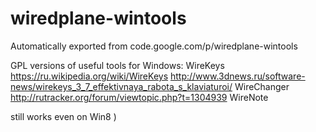 # wiredplane-wintools
Automatically exported from code.google.com/p/wiredplane-wintools

GPL versions of useful tools for Windows: 
WireKeys https://ru.wikipedia.org/wiki/WireKeys http://www.3dnews.ru/software-news/wirekeys_3_7_effektivnaya_rabota_s_klaviaturoi/
WireChanger http://rutracker.org/forum/viewtopic.php?t=1304939
WireNote

still works even on Win8 )
